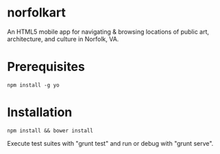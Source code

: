 norfolkart
==========

An HTML5 mobile app for navigating &amp; browsing locations of public art, architecture, and culture in Norfolk, VA.

Prerequisites
=============

    npm install -g yo
    
Installation
============

    npm install && bower install
    
Execute test suites with "grunt test" and run or debug with "grunt serve".
